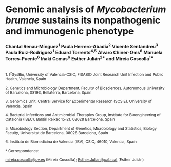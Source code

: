 # Genomic analysis of _Mycobacterium brumae_ sustains its nonpathogenic and immunogenic phenotype  
__Chantal Renau-Mínguez<sup>1</sup>__ 
__Paula Herrero-Abadía<sup>2</sup>__ 
__Vicente Sentandreu<sup>3</sup>__ 
__Paula Ruiz-Rodriguez<sup>1</sup>__ 
__Eduard Torrents<sup>4,5</sup>__ 
__Álvaro Chiner-Oms<sup>6</sup>__ 
__Manuela Torres-Puente<sup>6</sup>__ 
__Iñaki Comas<sup>6</sup>__ 
__Esther Julián<sup>2*</sup>__
__and Mireia Coscolla<sup>1*</sup>__

<br>
<sub> 1. I<sup>2</sup>SysBio, University of Valencia-CSIC, FISABIO Joint Research Unit Infection and Public Health, Valencia, Spain </sub>    

<sub> 2. Genetics and Microbiology Department, Faculty of Biosciences, Autonomous University of Barcelona, 08193, Bellaterra, Barcelona, Spain </sub>  

<sub> 3. Genomics Unit, Central Service for Experimental Research (SCSIE), University of Valencia, Spain </sub> 

<sub> 4. Bacterial Infections and Antimicrobial Therapies Group, Institute for Bioengineering of Catalonia (IBEC), Baldiri Reixac 15-21, 08028 Barcelona, Spain </sub>    

<sub> 5. Microbiology Section, Department of Genetics, Microbiology and Statistics, Biology Faculty, Universitat de Barcelona, 08028 Barcelona, Spain </sub>  

<sub> 6. Instituto de Biomedicina de Valencia (IBV), CSIC, 46010, Valencia, Spain </sub>  
 

<sub> * Correspondence:  <sub>   

<sub> mireia.coscolla@uv.es (Mireia Coscolla); Esther.Julian@uab.cat (Esther Julián) <sub> 

